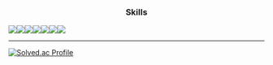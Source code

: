 ### <center>Skills</center>
<p align="center">
<div style="display:flex; flex-direction:row;">
 <img src="https://img.shields.io/badge/Java-007396?style=for-the-badge&logo=Java&logoColor=white"> 
 <img src="https://img.shields.io/badge/Spring-6DB33F?style=for-the-badge&logo=spring&logoColor=white"> 
 <img src="https://img.shields.io/badge/Spring Boot-6DB33F?style=for-the-badge&logo=spring boot&logoColor=white"> 
 <img src="https://img.shields.io/badge/JPA-6DB33F?style=for-the-badge&logo=spring boot&logoColor=white">
 <img src="https://img.shields.io/badge/AWS EC2-FF9900?style=for-the-badge&logo=Amazon EC2&logoColor=white"> 
 <img src="https://img.shields.io/badge/AWS RDS-527FFF?style=for-the-badge&logo=amazonrds&logoColor=white"> 
 <img src="https://img.shields.io/badge/MySQL-4479A1?style=for-the-badge&logo=MySQL&logoColor=white"> 
</div>
</p>

---
 [![Solved.ac Profile](http://mazassumnida.wtf/api/v2/generate_badge?boj=lee2963)](https://solved.ac/lee2963/)

